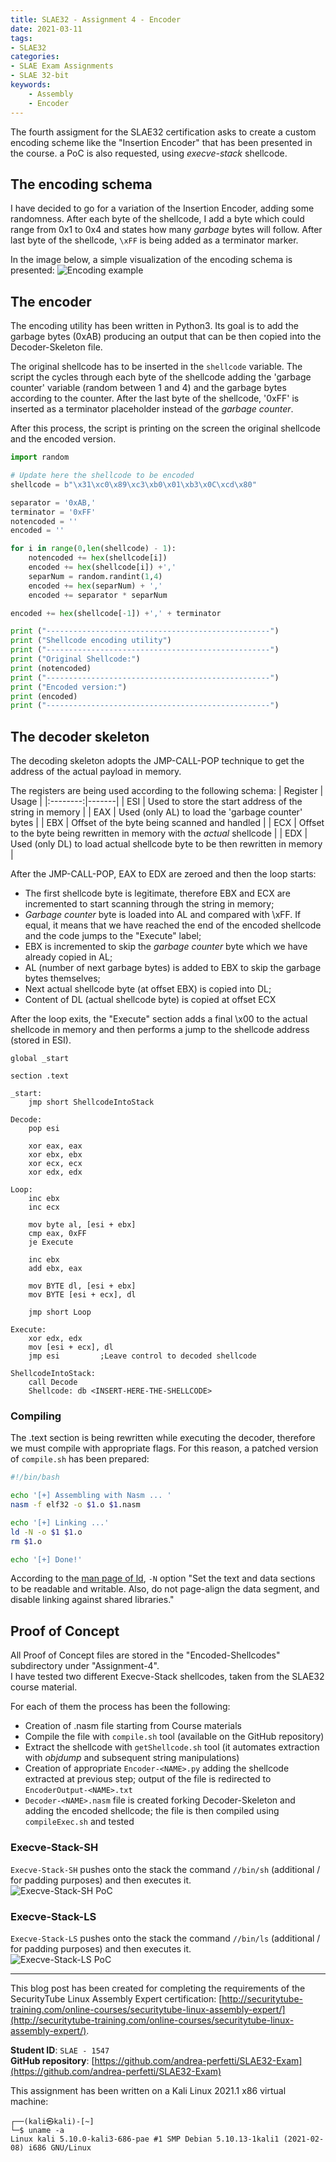 ```yaml
---
title: SLAE32 - Assignment 4 - Encoder
date: 2021-03-11
tags:
- SLAE32
categories:
- SLAE Exam Assignments
- SLAE 32-bit
keywords:
    - Assembly
    - Encoder
---
```



The fourth assigment for the SLAE32 certification asks to create a custom encoding scheme like the "Insertion Encoder" that has been presented in the course.  a PoC is also requested, using _execve-stack_ shellcode.
<!--more-->
## The encoding schema

I have decided to go for a variation of the Insertion Encoder, adding some randomness.
After each byte of the shellcode, I add a byte which could range from 0x1 to 0x4 and states how many _garbage_ bytes will follow. After last byte of the shellcode, `\xFF` is being added as a terminator marker.

In the image below, a simple visualization of the encoding schema is presented:
![Encoding example](/writeups/img/slae4-01.png)

## The encoder
The encoding utility has been written in Python3. Its goal is to add the garbage bytes (0xAB) producing an output that can be then copied into the Decoder-Skeleton file.

The original shellcode has to be inserted in the `shellcode` variable. The script the cycles through each byte of the shellcode adding the 'garbage counter' variable (random between 1 and 4) and the garbage bytes according to the counter. After the last byte of the shellcode, '0xFF' is inserted as a terminator placeholder instead of the _garbage counter_.

After this process, the script is printing on the screen the original shellcode and the encoded version.

``` Python
import random

# Update here the shellcode to be encoded
shellcode = b"\x31\xc0\x89\xc3\xb0\x01\xb3\x0C\xcd\x80"

separator = '0xAB,'
terminator = '0xFF'
notencoded = ''
encoded = ''

for i in range(0,len(shellcode) - 1):
	notencoded += hex(shellcode[i])
	encoded += hex(shellcode[i]) +',' 
	separNum = random.randint(1,4)
	encoded += hex(separNum) + ','
	encoded += separator * separNum

encoded += hex(shellcode[-1]) +',' + terminator

print ("--------------------------------------------------")
print ("Shellcode encoding utility")
print ("--------------------------------------------------")
print ("Original Shellcode:")
print (notencoded)
print ("--------------------------------------------------")
print ("Encoded version:")
print (encoded)
print ("--------------------------------------------------")
```

## The decoder skeleton
The decoding skeleton adopts the JMP-CALL-POP technique to get the address of the actual payload in memory.

The registers are being used according to the following schema:
| Register | Usage |
|:--------:|-------|
| ESI      | Used to store the start address of the string in memory |
| EAX      | Used (only AL) to load the 'garbage counter' bytes |
| EBX      | Offset of the byte being scanned and handled |
| ECX      | Offset to the byte being rewritten in memory with the _actual_ shellcode |
| EDX      | Used (only DL) to load actual shellcode byte to be then rewritten in memory |

After the JMP-CALL-POP, EAX to EDX are zeroed and then the loop starts:
* The first shellcode byte is legitimate, therefore EBX and ECX are incremented to start scanning through the string in memory;
* _Garbage counter_ byte is loaded into AL and compared with \xFF. If equal, it means that we have reached the end of the encoded shellcode and the code jumps to the "Execute" label;
* EBX is incremented to skip the _garbage counter_ byte which we have already copied in AL;
* AL (number of next garbage bytes) is added to EBX to skip the garbage bytes themselves;
* Next actual shellcode byte (at offset EBX) is copied into DL; 
* Content of DL (actual shellcode byte) is copied at offset ECX

After the loop exits, the "Execute" section adds a final \x00 to the actual shellcode in memory and then performs a jump to the shellcode address (stored in ESI).

```
global _start			

section .text

_start:
	jmp short ShellcodeIntoStack

Decode:	
	pop esi

	xor eax, eax
	xor ebx, ebx
	xor ecx, ecx
	xor edx, edx

Loop:	
	inc ebx
	inc ecx
	
	mov byte al, [esi + ebx]
	cmp eax, 0xFF
	je Execute

	inc ebx
	add ebx, eax

	mov BYTE dl, [esi + ebx]
	mov BYTE [esi + ecx], dl

	jmp short Loop
	
Execute:
	xor edx, edx
	mov [esi + ecx], dl
	jmp esi  		;Leave control to decoded shellcode

ShellcodeIntoStack:
	call Decode
	Shellcode: db <INSERT-HERE-THE-SHELLCODE>
```

### Compiling
The .text section is being rewritten while executing the decoder, therefore we must compile with appropriate flags. For this reason, a patched version of `compile.sh` has been prepared:
``` bash
#!/bin/bash

echo '[+] Assembling with Nasm ... '
nasm -f elf32 -o $1.o $1.nasm

echo '[+] Linking ...'
ld -N -o $1 $1.o
rm $1.o

echo '[+] Done!'
```
According to the [man page of ld](https://linux.die.net/man/1/ld), `-N` option "Set the text and data sections to be readable and writable. Also, do not page-align the data segment, and disable linking against shared libraries."


## Proof of Concept
All Proof of Concept files are stored in the "Encoded-Shellcodes" subdirectory under "Assignment-4".  
I have tested two different Execve-Stack shellcodes, taken from the SLAE32 course material.

For each of them the process has been the following:
* Creation of .nasm file starting from Course materials
* Compile the file with `compile.sh` tool (available on the GitHub repository)
* Extract the shellcode with `getShellcode.sh` tool (it automates extraction with _objdump_ and subsequent string manipulations)
* Creation of appropriate `Encoder-<NAME>.py` adding the shellcode extracted at previous step; output of the file is redirected to `EncoderOutput-<NAME>.txt`
* `Decoder-<NAME>.nasm` file is created forking Decoder-Skeleton and adding the encoded shellcode; the file is then compiled using `compileExec.sh` and tested

### Execve-Stack-SH
`Execve-Stack-SH` pushes onto the stack the command `//bin/sh` (additional / for padding purposes) and then executes it.  
![Execve-Stack-SH PoC](/writeups/img/slae4-poc-sh.png)

### Execve-Stack-LS
`Execve-Stack-LS` pushes onto the stack the command `//bin/ls` (additional / for padding purposes) and then executes it.  
![Execve-Stack-LS PoC](/writeups/img/slae4-poc-ls.png)


<!-- SLAE32 Disclaimer -->
_________________
This blog post has been created for completing the requirements of the SecurityTube Linux Assembly Expert certification: [http://securitytube-training.com/online-courses/securitytube-linux-assembly-expert/](http://securitytube-training.com/online-courses/securitytube-linux-assembly-expert/).

**Student ID**: `SLAE - 1547`  
**GitHub repository**: [https://github.com/andrea-perfetti/SLAE32-Exam](https://github.com/andrea-perfetti/SLAE32-Exam)

This assignment has been written on a Kali Linux 2021.1 x86 virtual machine:
```
┌──(kali㉿kali)-[~]
└─$ uname -a 
Linux kali 5.10.0-kali3-686-pae #1 SMP Debian 5.10.13-1kali1 (2021-02-08) i686 GNU/Linux
```